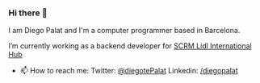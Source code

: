 ### Hi there 👋

I am Diego Palat and I'm a computer programmer based in Barcelona.

I’m currently working as a backend developer for [SCRM Lidl International Hub](https://www.linkedin.com/company/scrmlidlinternationalhub/)  

- 📫 How to reach me:
  Twitter: [@diegotePalat](https://www.twitter.com/diegotepalat)
  Linkedin: [/diegopalat](https://www.linkedin.com/in/diegopalat/)

<!--
**dpalat/dpalat** is a ✨ _special_ ✨ repository because its `README.md` (this file) appears on your GitHub profile.

Here are some ideas to get you started:

- 🔭 I’m currently working on ...
- 🌱 I’m currently learning ...
- 👯 I’m looking to collaborate on ...
- 🤔 I’m looking for help with ...
- 💬 Ask me about ...
- 📫 How to reach me:
- 😄 Pronouns: ...
- ⚡ Fun fact: ...
-->
